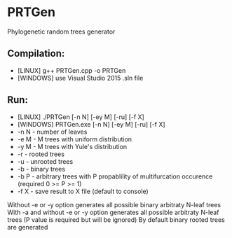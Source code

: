 # PRTGen
Phylogenetic random trees generator

## Compilation:

  * [LINUX] g++ PRTGen.cpp -o PRTGen
  * [WINDOWS] use Visual Studio 2015 .sln file

## Run:

  * [LINUX] ./PRTGen [-n N] [-ey M] [-ru] [-f X]
  * [WINDOWS] PRTGen.exe [-n N] [-ey M] [-ru] [-f X]
  * -n N - number of leaves
  * -e M - M trees with uniform distribution
  * -y M - M trees with Yule's distribution
  * -r - rooted trees
  * -u - unrooted trees
  * -b - binary trees
  * -b P - arbitrary trees with P propablility of multifurcation occurence (required 0 >= P >= 1)
  * -f X - save result to X file (default to console)

Without -e or -y option generates all possible binary arbitraty N-leaf trees
With -a and without -e or -y option generates all possible arbitraty N-leaf trees (P value is required but will be ignored)
By default binary rooted trees are generated